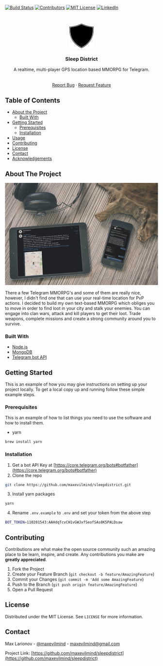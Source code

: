 <!--
*** Thanks for checking out this README Template. If you have a suggestion that would
*** make this better please fork the repo and create a pull request or simple open
*** an issue with the tag "enhancement".
*** Thanks again! Now go create something AMAZING! :D
-->





<!-- PROJECT SHIELDS -->
[![Build Status][build-shield]]()
[![Contributors][contributors-shield]]()
[![MIT License][license-shield]][license-url]
[![LinkedIn][linkedin-shield]][linkedin-url]



<!-- PROJECT LOGO -->
<br />
<p align="center">
  <a href="https://github.com/maxevilmind/sleepdistrict">
    <img src="logo.png" alt="Logo" width="80" height="80">
  </a>

  <h3 align="center">Sleep District</h3>

  <p align="center">
    A realtime, multi-player GPS location based MMORPG for Telegram.
    <br />
    <br />
    <br />
    <a href="https://github.com/maxevilmind/sleepdistrict>View Demo</a>
    ·
    <a href="https://github.com/maxevilmind/sleepdistrict/issues">Report Bug</a>
    ·
    <a href="https://github.com/maxevilmind/sleepdistrict/issues">Request Feature</a>
  </p>
</p>



<!-- TABLE OF CONTENTS -->
## Table of Contents

* [About the Project](#about-the-project)
  * [Built With](#built-with)
* [Getting Started](#getting-started)
  * [Prerequisites](#prerequisites)
  * [Installation](#installation)
* [Usage](#usage)
* [Contributing](#contributing)
* [License](#license)
* [Contact](#contact)
* [Acknowledgements](#acknowledgements)



<!-- ABOUT THE PROJECT -->
## About The Project

[![Sleep District Screen Shot][product-screenshot]](https://github.com/maxevilmind/sleepdistrict)

There a few Telegram MMORPG's and some of them are really nice, however, I didn't find one that can use your real-time location for PvP actions.
I decided to build my own text-based MMORPG which obliges you to move in order to find loot in your city and stalk your enemies. You can engage into clan wars, attack and kill players to get their loot.
Trade weapons, complete missions and create a strong community around you to survive.

### Built With
* [Node.js](https://nodejs.org/en/)
* [MongoDB](https://www.mongodb.com/)
* [Telegram bot API](https://core.telegram.org/bots/api)



<!-- GETTING STARTED -->
## Getting Started

This is an example of how you may give instructions on setting up your project locally.
To get a local copy up and running follow these simple example steps.

### Prerequisites

This is an example of how to list things you need to use the software and how to install them.
* yarn
```sh
brew install yarn
```

### Installation

1. Get a bot API Key at [https://core.telegram.org/bots#botfather](https://core.telegram.org/bots#botfather)
2. Clone the repo
```sh
git clone https://github.com/maxevilmind/sleepdistrict.git
```
3. Install yarn packages
```sh
yarn
```
4. Rename `.env.example` to `.env` and set your token from the above step
```sh
BOT_TOKEN=110201543:AAHdqTcvCH1vGWJxfSeofSAs0K5PALDsaw
```




<!-- CONTRIBUTING -->
## Contributing

Contributions are what make the open source community such an amazing place to be learn, inspire, and create. Any contributions you make are **greatly appreciated**.

1. Fork the Project
2. Create your Feature Branch (`git checkout -b feature/AmazingFeature`)
3. Commit your Changes (`git commit -m 'Add some AmazingFeature`)
4. Push to the Branch (`git push origin feature/AmazingFeature`)
5. Open a Pull Request



<!-- LICENSE -->
## License

Distributed under the MIT License. See `LICENSE` for more information.



<!-- CONTACT -->
## Contact

Max Larionov - [@maxevilmind](https://twitter.com/maxevilmind) - maxevilmind@gmail.com

Project Link: [https://github.com/maxevilmind/sleepdistrict](https://github.com/maxevilmind/sleepdistrict)


<!-- MARKDOWN LINKS & IMAGES -->
[build-shield]: https://img.shields.io/badge/build-passing-brightgreen.svg?style=flat-square
[contributors-shield]: https://img.shields.io/badge/contributors-1-orange.svg?style=flat-square
[license-shield]: https://img.shields.io/badge/license-MIT-blue.svg?style=flat-square
[license-url]: https://choosealicense.com/licenses/mit
[linkedin-shield]: https://img.shields.io/badge/-LinkedIn-black.svg?style=flat-square&logo=linkedin&colorB=555
[linkedin-url]: https://www.linkedin.com/in/maxevilmind/
[product-screenshot]: https://github.com/maxevilmind/sleepdistrict/blob/develop/screenshot/99cc86b92699451ab23371f513ceaadd_13_960.jpg?raw=true
